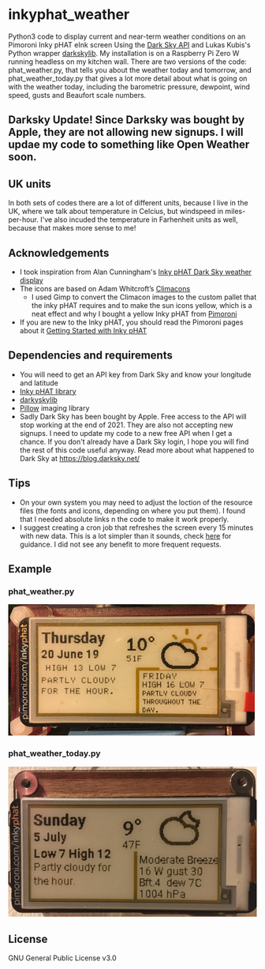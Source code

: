 # inkyphat_weather
Python3 code to display current and near-term weather conditions on an Pimoroni Inky pHAT eInk screen Using the [Dark Sky API](https://darksky.net/dev/) and Lukas Kubis's Python wrapper [darkskylib](https://github.com/lukaskubis/darkskylib/). My installation is on a Raspberry Pi Zero W running headless on my kitchen wall. There are two versions of the code: phat_weather.py, that tells you about the weather today and tomorrow, and phat_weather_today.py that gives a lot more detail about what is going on with the weather today, including the barometric pressure, dewpoint, wind speed, gusts and Beaufort scale numbers.

## Darksky Update! Since Darksky was bought by Apple, they are not allowing new signups. I will updae my code to something like Open Weather soon.

## UK units
In both sets of codes there are a lot of different units, because I live in the UK, where we talk about temperature in Celcius, but windspeed in miles-per-hour. I've also incuded the temperature in Farhenheit units as well, because that makes more sense to me! 

## Acknowledgements
- I took inspiration from Alan Cunningham's [Inky pHAT Dark Sky weather display](https://github.com/AlanCunningham/inkyphat-darksky-weather-display/) 
- The icons are based on Adam Whitcroft’s [Climacons](http://adamwhitcroft.com/climacons/)
  - I used Gimp to convert the Climacon images to the custom pallet that the inky pHAT requires and to make the sun icons yellow, which is a neat effect and why I bought a yellow Inky pHAT from [Pimoroni](https://shop.pimoroni.com/products/inky-phat)
- If you are new to the Inky pHAT, you should read the Pimoroni pages about it [Getting Started with Inky pHAT](https://learn.pimoroni.com/tutorial/sandyj/getting-started-with-inky-phat)

## Dependencies and requirements
- You will need to get an API key from Dark Sky and know your longitude and latitude
- [Inky pHAT library](https://github.com/pimoroni/inky)
- [darkyskylib](https://github.com/lukaskubis/darkskylib)
- [Pillow](https://pillow.readthedocs.io/en/stable/) imaging library
- Sadly Dark Sky has been bought by Apple. Free access to the API will stop working at the end of 2021. They are also not accepting new signups. I need to update my code to a new free API when I get a chance. If you don't already have a Dark Sky login, I hope you will find the rest of this code useful anyway. Read more about what happened to Dark Sky at https://blog.darksky.net/

## Tips
- On your own system you may need to adjust the loction of the resource files (the fonts and icons, depending on where you put them). I found that I needed absolute links n the code to make it work properly.
- I suggest creating a cron job that refreshes the screen every 15 minutes with new data. This is a lot simpler than it sounds, check [here](https://www.ostechnix.com/a-beginners-guide-to-cron-jobs/) for guidance. I did not see any benefit to more frequent requests.

## Example
### phat_weather.py
![Image](inky-pHAT.png)

### phat_weather_today.py
![image](weather_today.png)

## License

GNU General Public License v3.0
